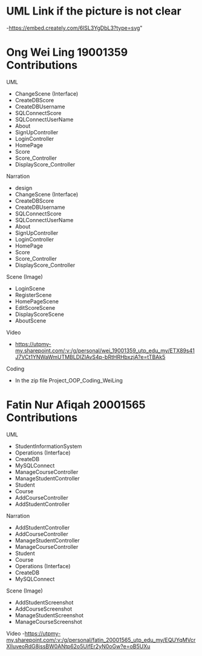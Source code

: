 # UML Link if the picture is not clear
-https://embed.creately.com/6lSL3YgDbL3?type=svg"


# Ong Wei Ling 19001359 Contributions
UML 
- ChangeScene (Interface)
- CreateDBScore
- CreateDBUsername
- SQLConnectScore
- SQLConnectUserName
- About
- SignUpController
- LoginController
- HomePage
- Score
- Score_Controller
- DisplayScore_Controller

Narration
- design
- ChangeScene (Interface)
- CreateDBScore
- CreateDBUsername
- SQLConnectScore
- SQLConnectUserName
- About
- SignUpController
- LoginController
- HomePage
- Score
- Score_Controller
- DisplayScore_Controller

Scene (Image)
- LoginScene
- RegisterScene
- HomePageScene
- EditScoreScene
- DisplayScoreScene
- AboutScene

Video
- https://utpmy-my.sharepoint.com/:v:/g/personal/wei_19001359_utp_edu_my/ETX89s41J7VCt1YNWaWmUTMBLDIZlAvS4p-bRtHRHbxzjA?e=tTBAk5

Coding
- In the zip file Project_OOP_Coding_WeiLing

# Fatin Nur Afiqah 20001565 Contributions

UML
- StudentInformationSystem
- Operations (Interface)
- CreateDB
- MySQLConnect
- ManageCourseController
- ManageStudentController
- Student
- Course
- AddCourseController
- AddStudentController

Narration
- AddStudentController
- AddCourseController
- ManageStudentController
- ManageCourseController
- Student
- Course
- Operations (Interface)
- CreateDB
- MySQLConnect

Scene (Image)
- AddStudentScreenshot
- AddCourseScreenshot
- ManageStudentScreenshot
- ManageCourseScreenshot

Video
-https://utpmy-my.sharepoint.com/:v:/g/personal/fatin_20001565_utp_edu_my/EQUYqMVcrXlIuveoRdG8jssBW0ANtp62o5UifEr2yN0oGw?e=oB5UXu
